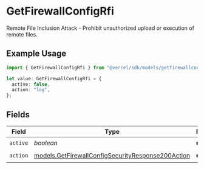 # GetFirewallConfigRfi

Remote File Inclusion Attack - Prohibit unauthorized upload or execution of remote files.

## Example Usage

```typescript
import { GetFirewallConfigRfi } from "@vercel/sdk/models/getfirewallconfigop.js";

let value: GetFirewallConfigRfi = {
  active: false,
  action: "log",
};
```

## Fields

| Field                                                                                                        | Type                                                                                                         | Required                                                                                                     | Description                                                                                                  |
| ------------------------------------------------------------------------------------------------------------ | ------------------------------------------------------------------------------------------------------------ | ------------------------------------------------------------------------------------------------------------ | ------------------------------------------------------------------------------------------------------------ |
| `active`                                                                                                     | *boolean*                                                                                                    | :heavy_check_mark:                                                                                           | N/A                                                                                                          |
| `action`                                                                                                     | [models.GetFirewallConfigSecurityResponse200Action](../models/getfirewallconfigsecurityresponse200action.md) | :heavy_check_mark:                                                                                           | N/A                                                                                                          |